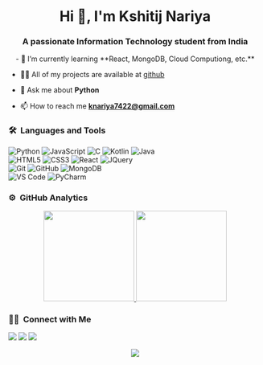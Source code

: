 <h1 align="center">Hi 👋, I'm Kshitij Nariya</h1>
<h3 align="center">A passionate Information Technology student from India</h3>

<p align="center">
- 🌱 I’m currently learning **React, MongoDB, Cloud Computiong, etc.**

- 👨‍💻 All of my projects are available at [github](https://github.com/kshitijnariya?tab=repositories)

- 💬 Ask me about **Python**

- 📫 How to reach me **knariya7422@gmail.com**
<p align="center">


### 🛠 &nbsp;Languages and Tools

![Python](http://img.shields.io/badge/-Python-3776AB?style=for-the-badge&logo=python&logoColor=ffffff)
![JavaScript](https://img.shields.io/badge/-JavaScript-%23F7DF1C?style=for-the-badge&logo=javascript&logoColor=000000&labelColor=%23F7DF1C&color=%23FFCE5A)
![C](https://img.shields.io/badge/C++-00599C?style=for-the-badge&logo=c%2B%2B&logoColor=white)
![Kotlin](https://img.shields.io/badge/Kotlin-F6891F?style=for-the-badge&logo=kotlin&logoColor=white)
![Java](https://img.shields.io/badge/Java-5382a1?style=for-the-badge&logo=java&logoColor=white)
<br>
![HTML5](https://img.shields.io/badge/-HTML5-%23E44D27?style=for-the-badge&logo=html5&logoColor=ffffff)
![CSS3](https://img.shields.io/badge/-CSS3-%231572B6?style=for-the-badge&logo=css3)
![React](https://img.shields.io/badge/-React-61DBFB?style=for-the-badge&logo=react&logoColor=white)
![JQuery](https://img.shields.io/badge/jQuery-0769AD?style=for-the-badge&logo=jquery&logoColor=white)
<br>
![Git](https://img.shields.io/badge/-Git-%23F05032?style=for-the-badge&logo=git&logoColor=%23ffffff)
![GitHub](https://img.shields.io/badge/-GitHub-181717?style=for-the-badge&logo=github)
![MongoDB](https://img.shields.io/badge/MongoDB-4EA94B?style=for-the-badge&logo=mongodb&logoColor=white)
<br/>
![VS Code](http://img.shields.io/badge/-VS%20Code-007ACC?style=for-the-badge&logo=visual-studio-code&logoColor=ffffff)
![PyCharm](http://img.shields.io/badge/PyCharm-31c898?style=for-the-badge&logo=pycharm&logoColor=000000&labelColor=%000000&color=%000000)
<br/>

### ⚙️ &nbsp;GitHub Analytics

<p align="center">
<a href="https://github.com/kshitijnariya">
  <img height="180em" src="https://github-readme-stats-eight-theta.vercel.app/api?username=kshitijnariya&show_icons=true&theme=algolia&include_all_commits=true&count_private=true"/>
  <img height="180em" src="https://github-readme-stats-eight-theta.vercel.app/api/top-langs/?username=kshitijnariya&layout=compact&langs_count=8&theme=algolia"/>
</a>
</p>

### 🤝🏻 &nbsp;Connect with Me

<p>
<a href="https://in.linkedin.com/in/kshitijnariya"><img src="https://img.shields.io/badge/-kshitijnariya-0077B5?style=flat&logo=Linkedin&logoColor=white"/></a>
<a href="mailto:kshitijnariya4@gmail.com"><img src="https://img.shields.io/badge/-kshitjnariya4@gmail.com-D14836?style=flat&logo=Gmail&logoColor=white"/></a>
<a href="https://twitter.com/kshitijnariya"><img src="https://img.shields.io/badge/-@kshitijnariya-1877F2?style=flat&logo=Twitter&logoColor=white"/></a>
</p>
<p align="center">
  <img src="https://komarev.com/ghpvc/?username=kshitijnariya&color=blueviolet&style=flat">
</p>
